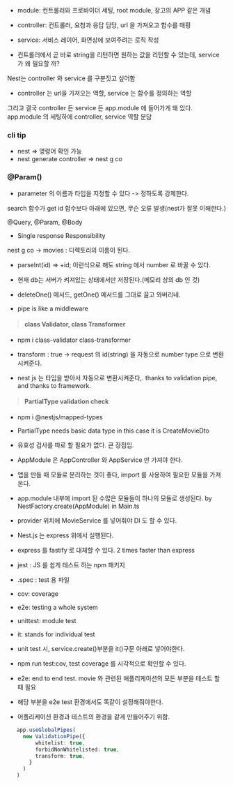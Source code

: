 
- module: 컨트롤러와 프로바이더 세팅, root module, 장고의 APP 같은 개념
- controller: 컨트롤러, 요청과 응답 담당, url 을 가져오고 함수를 매핑
- service: 서비스 레이어, 화면상에 보여주려는 로직 작성


- 컨트롤러에서 곧 바로 string을 리턴하면 원하는 값을 리턴할 수 있는데, service 가 왜 필요할 까?

Nest는 controller 와 service 를 구분짓고 싶어함
- controller 는 url을 가져오는 역할, service 는 함수를 정의하는 역할

그리고 결국 controller 든 service 든 app.module 에 들어가게 돼 있다. app.module 의 세팅하에 controller, service 역할 분담


### cli tip
- nest => 명령어 확인 가능
- nest generate controller => nest g co

### @Param()
- parameter 의 이름과 타입을 지정할 수 있다 -> 정하도록 강제한다.

search 함수가 get id 함수보다 아래에 있으면, 무슨 오류 발생(nest가 잘못 이해한다.)

@Query, @Param, @Body


- Single response Responsibility

nest g co -> movies : 디렉토리의 이름이 된다.

- parseInt(id) => +id; 이런식으로 해도 string 에서 number 로 바꿀 수 있다.

- 현재 db는 서버가 켜져있는 상태에서만 저장된다.(메모리 상의 db 인 것)

- deleteOne() 메서드, getOne() 메서드를 그대로 끌고 와버리네.

- pipe is like a middleware


> #### class Validator, class Transformer
- npm i class-validator class-transformer
  
- transform : true -> request 의 id(string) 을 자동으로 number type 으로 변환시켜준다.
- nest js 는 타입을 받아서 자동으로 변환시켜준다,. thanks to validation pipe, and thanks to framework.

> #### PartialType validation check
- npm i @nestjs/mapped-types
- PartialType needs basic data type in this case it is CreateMovieDto


- 유효성 검사를 따로 할 필요가 없다. 큰 장점임.

- AppModule 은 AppController 와 AppService 만 가져야 한다.
- 앱을 만들 때 모듈로 분리하는 것이 좋다, import 를 사용하여 필요한 모듈을 가져온다.
- app.module 내부에 import 된 수많은 모듈들이 하나의 모듈로 생성된다. by NestFactory.create(AppModule) in Main.ts

- provider 위치에 MovieService 를 넣어줘야 DI 도 할 수 있다.

- Nest.js 는 express 위에서 실행된다.
- express 를 fastify 로 대체할 수 있다. 2 times faster than express

- jest : JS 를 쉽게 테스트 하는 npm 패키지
- .spec : test 용 파일
- cov: coverage
- e2e: testing a whole system
- unittest: module test

- it: stands for individual test
- unit test 시, service.create()부분을 it()구문 아래로 넣어야한다.

- npm run test:cov, test coverage 를 시각적으로 확인할 수 있다.

- e2e: end to end test. movie 와 관련된 애플리케이션의 모든 부분을 테스트 할 때 필요


- 해당 부분을 e2e test 환경에서도 똑같이 설정해줘야한다. 
- 어플리케이션 환경과 테스트의 환경을 같게 만들어주기 위함. 
 ```typescript
    app.useGlobalPipes(
      new ValidationPipe({
          whitelist: true,
          forbidNonWhitelisted: true,
          transform: true,
        }
      )
    )
```
